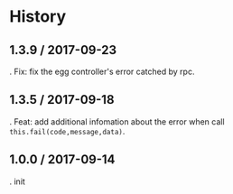 # History
## 1.3.9 / 2017-09-23
. Fix: fix the egg controller's error catched by rpc.

## 1.3.5 / 2017-09-18
. Feat: add additional infomation about the error when call `this.fail(code,message,data)`.

## 1.0.0 / 2017-09-14
. init
